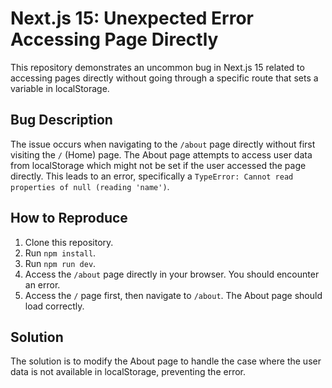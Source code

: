 # Next.js 15: Unexpected Error Accessing Page Directly

This repository demonstrates an uncommon bug in Next.js 15 related to accessing pages directly without going through a specific route that sets a variable in localStorage.

## Bug Description

The issue occurs when navigating to the `/about` page directly without first visiting the `/` (Home) page.  The About page attempts to access user data from localStorage which might not be set if the user accessed the page directly. This leads to an error, specifically a `TypeError: Cannot read properties of null (reading 'name')`.

## How to Reproduce

1. Clone this repository.
2. Run `npm install`.
3. Run `npm run dev`.
4. Access the `/about` page directly in your browser. You should encounter an error.
5. Access the `/` page first, then navigate to `/about`. The About page should load correctly.

## Solution

The solution is to modify the About page to handle the case where the user data is not available in localStorage, preventing the error.